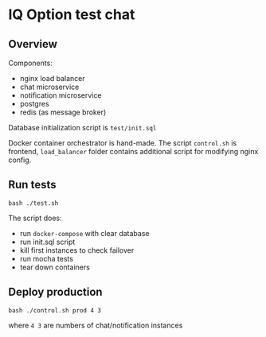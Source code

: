 # IQ Option test chat

## Overview

Components:

-   nginx load balancer
-   chat microservice
-   notification microservice
-   postgres
-   redis (as message broker)

Database initialization script is `test/init.sql`

Docker container orchestrator is hand-made. The script `control.sh` is frontend, `load_balancer` folder contains additional script for modifying nginx config.

## Run tests

```
bash ./test.sh
```

The script does:

-   run `docker-compose` with clear database
-   run init.sql script
-   kill first instances to check failover
-   run mocha tests
-   tear down containers

## Deploy production

```
bash ./control.sh prod 4 3
```

where `4 3` are numbers of chat/notification instances
